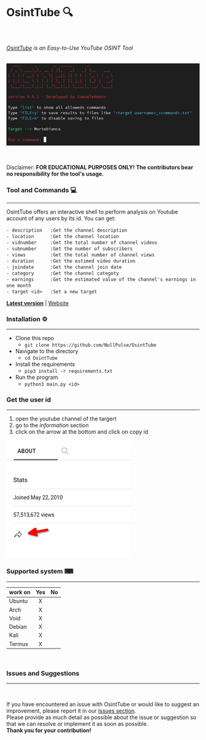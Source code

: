 # OsintTube 🔍





  <img src="https://img.shields.io/badge/release-v0.0.1-green" alt=""/> <img src="https://img.shields.io/badge/license-GPLv3-blue" alt=""/> <img src="https://img.shields.io/badge/written in-python-red" alt=""/> <a href="https://scrutinizer-ci.com/g/NullPulse/osinttube/"><img src="https://img.shields.io/badge/Code quality-10.00-lightgreen" alt=""/></a> 

 <h6>
    <a href="NullPulse.github.io/osinttube">OsintTube</a> is an <i>Easy-to-Use</i> YouTube <i>OSINT</i> Tool</a>
</h6>




</p><p align="center">
  <img src="image/presentation.png">
</p>
<br>

Disclaimer: **FOR EDUCATIONAL PURPOSES ONLY! The contributors bear no responsibility for the tool's usage.**

### Tool and Commands 💻

---

OsintTube offers an interactive shell to perform analysis on Youtube account of any users by its id. You can get:

```text
- description   :Get the channel description
- location      :Get the channel location
- vidnumber     :Get the total number of channel videos
- subnumber     :Get the number of subscribers 
- views         :Get the total number of channel views
- duration      :Get the estimed video duration
- joindate      :Get the channel join date
- category      :Get the channel categoty
- earnings      :Get the estimated value of the channel's earnings in one month
- target <id>   :Set a new target
```
[**Latest version**](https://github.com/NullPulse/OsintTube/releases/tag/v0.0.1) | [Website](httpsNullPulse.github.io/osinttube)

### Installation ⚙️

---

- Clone this repo
  - `git clone https://github.com/NullPulse/OsintTube`
- Navigate to the directory
  - `cd OsintTube`
- Install the requirements
  - `pip3 install -r requirements.txt`
- Run the program
  - `python3 main.py <id>`

### Get the user id
---

1. open the youtube channel of the targert
2. go to the _information_ section
3. click on the arrow at the bottom and click on copy id

![](image/getid.png)

### Supported system ⌨
---

|  work on   | Yes | No |
|-------|:-----------:|:-----------:|
| Ubuntu      |   X      |           |
| Arch        |     X      |           |
| Void        |       X    |           |           
| Debian      |     X      |           |          
| Kali        |     X      |           |          
| Termux      |     X      |           |      
<br>


### Issues and Suggestions
---
<img src="https://raw.githubusercontent.com/NullPulse/SocialMediaHackingToolkit/main/images/issues.gif" alt=""/>


If you have encountered an issue with OsintTube or would like to suggest an improvement, please report it in our [Issues section](https://github.com/NullPulse/OsintTube/issues).<br> Please provide as much detail as possible about the issue or suggestion so that we can resolve or implement it as soon as possible.<br> <b>Thank you for your contribution!</b>

<br>
